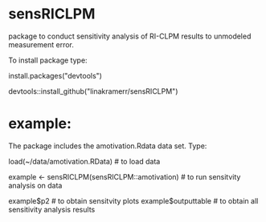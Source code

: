 # sensRICLPM
package to conduct sensitivity analysis of RI-CLPM results to unmodeled measurement error.

To install package type: 

install.packages("devtools")

devtools::install_github("linakramerr/sensRICLPM")

# example:

The package includes the amotivation.Rdata data set. Type:

load(~/data/amotivation.RData) # to load data

example <- sensRICLPM(sensRICLPM::amotivation) # to run sensitvity analysis on data

example$p2 # to obtain sensitvity plots
example$outputtable # to obtain all sensitivity analysis results
